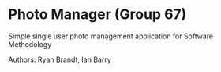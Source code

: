 # Photo Manager (Group 67)
Simple single user photo management application for Software Methodology

Authors:
Ryan Brandt, Ian Barry